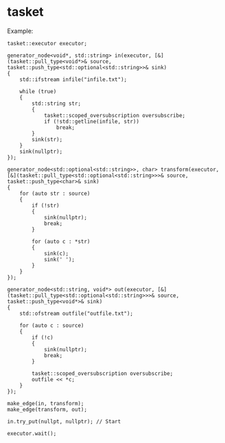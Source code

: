 tasket
======


Example:
	
	tasket::executor executor;

	generator_node<void*, std::string> in(executor, [&](tasket::pull_type<void*>& source, tasket::push_type<std::optional<std::string>>& sink)
	{
		std::ifstream infile("infile.txt");

		while (true)
		{
			std::string str;
			{					
				tasket::scoped_oversubscription oversubscribe;
				if (!std::getline(infile, str))
					break;
			}
			sink(str);
		}
		sink(nullptr);
	});

	generator_node<std::optional<std::string>>, char> transform(executor, [&](tasket::pull_type<std::optional<std::string>>>& source, tasket::push_type<char>& sink)
	{
		for (auto str : source)
		{
			if (!str)
			{
				sink(nullptr);
				break;
			}

			for (auto c : *str)
			{
				sink(c);
				sink(' ');
			}
		}
	});

	generator_node<std::string, void*> out(executor, [&](tasket::pull_type<std::optional<std::string>>>& source, tasket::push_type<void*>& sink)
	{
		std::ofstream outfile("outfile.txt");

		for (auto c : source)
		{
			if (!c)
			{
				sink(nullptr);
				break;
			}

			tasket::scoped_oversubscription oversubscribe;
			outfile << *c;
		}
	});

	make_edge(in, transform);
	make_edge(transform, out);

	in.try_put(nullpt, nullptr); // Start

	executor.wait();